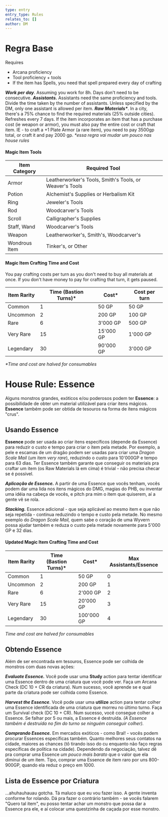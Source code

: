 ```yaml
---
type: entry
entry_type: Rules
relates_to: []
author: DM
---
```

# Regra Base
Requires 
- Arcana proficiency
- Tool proficiency + tools
- If the item has Spells, you need that spell prepared every day of crafting

***Work per day***. Assuming you work for 8h. Days don't need to be consecutive. 
***Assistants.*** Assistants need the same proficiency and tools. Divide the time taken by the number of assistants. Unless specified by the DM, only one assistant is allowed per item.
***Raw Materials\****.  In a city, there's a 75% chance to find the required materials (25% outside cities). Refreshes every 7 days. If the item incorporates an item that has a purchase cost (ie weapon or armor), you must also pay the entire cost or craft that item. IE - to craft a +1 Plate Armor (a rare item), you need to pay 3500gp total, or craft it and pay 2000 gp. 
*\*essa regra vai mudar um pouco nas house rules*
#### Magic Item Tools

| Item Category | Required Tool                                           |
| ------------- | ------------------------------------------------------- |
| Armor         | Leatherworker's Tools, Smith's Tools, or Weaver's Tools |
| Potion        | Alchemist's Supplies or Herbalism Kit                   |
| Ring          | Jeweler's Tools                                         |
| Rod           | Woodcarver's Tools                                      |
| Scroll        | Calligrapher's Supplies                                 |
| Staff, Wand   | Woodcarver's Tools                                      |
| Weapon        | Leatherworker's, Smith's, Woodcarver's                  |
| Wondrous Item | Tinker's, or Other                                      |
#### Magic Item Crafting Time and Cost
You pay crafting costs per turn as you don't need to buy all materials at once. If you don't have money to pay for crafting that turn, it gets paused. 

| Item Rarity | Time (Bastion Turns)* | Cost*     | Cost per turn |
| ----------- | --------------------- | --------- | ------------- |
| Common      | 1                     | 50 GP     | 50 GP         |
| Uncommon    | 2                     | 200 GP    | 100 GP        |
| Rare        | 6                     | 3'000 GP  | 500 GP        |
| Very Rare   | 15                    | 15'000 GP | 1'000 GP      |
| Legendary   | 30                    | 90'000 GP | 3'000 GP      |
*\*Time and cost are halved for consumables*

# House Rule: Essence
Alguns monstros grandes, exóticos e/ou poderosos podem ter **Essence**: a possibilidade de obter um material utilizável para criar itens mágicos. **Essence** também pode ser obtida de tesouros na forma de itens mágicos "crus".

## Usando Essence
**Essence** pode ser usada ao criar itens específicos (depende da Essence) para reduzir o custo e tempo para criar o item pela metade. 
Por exemplo, a pele e escamas de um dragão podem ser usadas para criar uma *Dragon Scale Mail* (um item *very rare*), reduzindo o custo para 10'000GP e tempo para 63 dias.
Ter Essence também garante que conseguir os materiais pra craftar um item (os Raw Materials lá em cima) é trivial - não precisa checar se é possível. 

***Aplicação de Essence.*** A partir de uma Essence que vocês tenham, vocês podem dar uma lida nos itens mágicos do DMG, magias do PHB, ou inventar uma idéia na cabeça de vocês, e pitch pra mim o item que quiserem, aí a gente vê se rola. 

***Stacking.*** Essence adicional - que seja aplicável ao mesmo item e que não seja repetida - continua reduzindo o tempo e custo pela metade. No mesmo exemplo do *Dragon Scale Mail,* quem sabe o coração de uma Wyvern possa ajudar também e reduza o custo pela metade novamente para 5'000 GP e 32 dias. 

#### Updated Magic Item Crafting Time and Cost

| Item Rarity | Time (Bastion Turns)* | Cost*      | Max Assistants/Essence |
| ----------- | --------------------- | ---------- | ---------------------- |
| Common      | 1                     | 50 GP      | 0                      |
| Uncommon    | 2                     | 200 GP     | 1                      |
| Rare        | 6                     | 2'000 GP   | 2                      |
| Very Rare   | 15                    | 20'000 GP  | 3                      |
| Legendary   | 30                    | 100'000 GP | 4                      |
*Time and cost are halved for consumables*

## Obtendo Essence
Além de ser encontrada em tesouros, Essence pode ser colhida de monstros com duas novas ações: 

***Evaluate Essence.*** Você pode usar uma **Study** action para tentar identificar uma Essence dentro de uma criatura que você pode ver. Faça um Arcana Check (DC 10 + CR da criatura). Num sucesso, você aprende se e qual parte da criatura pode ser colhida como Essence. 

***Harvest the Essence***. Você pode usar uma **utilize** action para tentar colher uma Essence identificada de uma criatura que morreu no último turno. Faça um Survival check (DC 10 + CR). Num sucesso, você consegue colher a Essence. Se falhar por 5 ou mais, a Essence é destruída. *(A Essence também é destruída no fim do turno se ninguém conseguir colher).*

***Comprando Essence.*** Em mercados exóticos - como Bral! - vocês podem procurar Essences específicas também. Quanto melhores seus contatos na cidade, maiores as chances (tô tirando isso do cu enquanto não faço regras específicas de política na cidade). Dependendo da negociação, talvez dê pra comprar uma Essence *um pouco mais barato* que o valor que ela diminui de um item. Tipo, comprar uma Essence de item raro por uns 800-900GP, quando ela reduz o preço em 1000. 

## Lista de Essence por Criatura
...ahuhauhauau gotcha. Tá maluco que eu vou fazer isso. A gente inventa conforme for rolando. Dá pra fazer o contrário também - se vocês falarem "Quero tal item", eu posso tentar achar um monstro que possa dar a Essence pra ele, e aí colocar uma questzinha de caçada por esse monstro. 